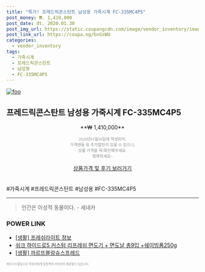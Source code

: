 ```yaml
--- 
title: "특가! 프레드릭콘스탄트 남성용 가죽시계 FC-335MC4P5" 
post_money: ₩. 1,410,000 
post_date: dt. 2020.01.30 
post_img_url: https://static.coupangcdn.com/image/vendor_inventory/images/2019/03/05/9/4/8c98a1b5-ac65-4eca-b7ef-738049c2e049.jpg 
post_link_url: https://coupa.ng/bnGsWU 
categories: 
  - vendor_inventory 
tags: 
  - 가죽시계 
  - 프레드릭콘스탄트 
  - 남성용 
  - FC-335MC4P5 
--- 
```

[![foo](https://static.coupangcdn.com/image/vendor_inventory/images/2019/03/05/9/4/8c98a1b5-ac65-4eca-b7ef-738049c2e049.jpg)](https://coupa.ng/bnGsWU) 

## 프레드릭콘스탄트 남성용 가죽시계 FC-335MC4P5 
<p style="text-align: center;">**₩ 1,410,000**</p> 
<p style="text-align: center;"><span style="color: #898c8f; font-family: Georgia,Times,serif; font-size: 0.75em;">2020년01월30일에 작성되어, <br>가격변동 및 추가할인이 있을 수 있으니,<br> 상품 가격을 꼭!확인해주세요.<br>행복하세요~</span> 
</p>	 
<div markdown="0" style="text-align: center;"><a href="https://coupa.ng/bnGsWU" class="btn btn--success">상품가격 및 후기 보러가기</a></div> 
<br><br> 
  #가죽시계 #프레드릭콘스탄트 #남성용 #FC-335MC4P5 
<hr> 

> 인간은 이성적 동물이다. - 세네카 


### POWER LINK

* <a href="https://blog.naver.com/santokki14/221767254596" target="_blank"> [생활] 프레쉬라이트 정보 </a>
* <a href="https://blog.naver.com/santokki14/221786721813" target="_blank">쉬크 하이드로5 커스텀 리프레쉬 면도기 + 면도날 총9입 +쉐이빙폼250g</a>
* <a href="https://blog.naver.com/fasyy4321/221759258893" target="_blank"> [생활] 까르뜨블랑슈스프레드  </a>

<span style="color: #898c8f; font-family: Georgia,Times,serif; font-size: 0.55em;">파트너스활동으로 작성자에게 일정액의 커미션이 제공될수 있습니다.</span> 
